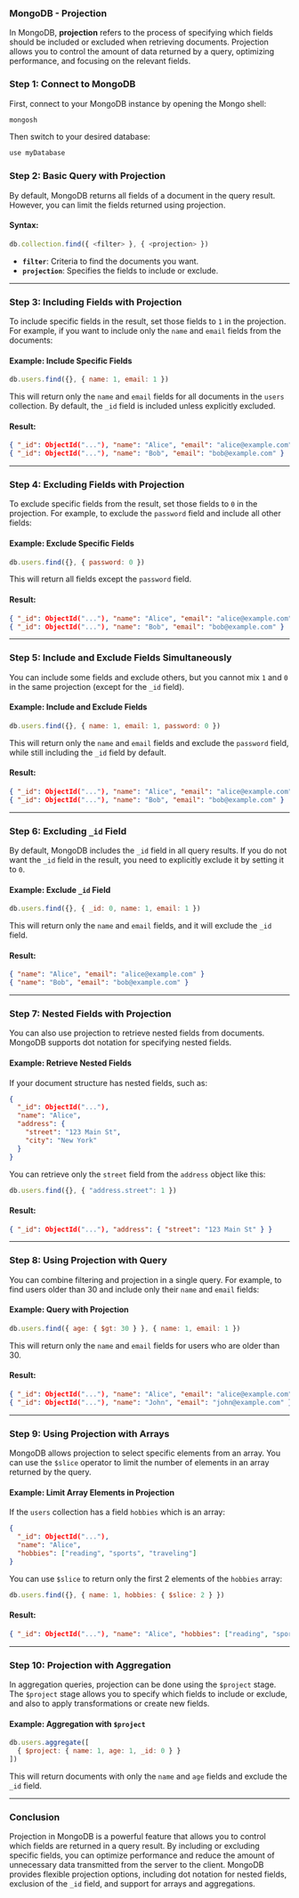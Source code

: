 ### **MongoDB - Projection**

In MongoDB, **projection** refers to the process of specifying which fields should be included or excluded when retrieving documents. Projection allows you to control the amount of data returned by a query, optimizing performance, and focusing on the relevant fields.

### **Step 1: Connect to MongoDB**

First, connect to your MongoDB instance by opening the Mongo shell:

```bash
mongosh
```

Then switch to your desired database:

```javascript
use myDatabase
```

### **Step 2: Basic Query with Projection**

By default, MongoDB returns all fields of a document in the query result. However, you can limit the fields returned using projection.

#### **Syntax:**

```javascript
db.collection.find({ <filter> }, { <projection> })
```

- **`filter`**: Criteria to find the documents you want.
- **`projection`**: Specifies the fields to include or exclude.

---

### **Step 3: Including Fields with Projection**

To include specific fields in the result, set those fields to `1` in the projection. For example, if you want to include only the `name` and `email` fields from the documents:

#### **Example: Include Specific Fields**

```javascript
db.users.find({}, { name: 1, email: 1 })
```

This will return only the `name` and `email` fields for all documents in the `users` collection. By default, the `_id` field is included unless explicitly excluded.

#### **Result:**

```json
{ "_id": ObjectId("..."), "name": "Alice", "email": "alice@example.com" }
{ "_id": ObjectId("..."), "name": "Bob", "email": "bob@example.com" }
```

---

### **Step 4: Excluding Fields with Projection**

To exclude specific fields from the result, set those fields to `0` in the projection. For example, to exclude the `password` field and include all other fields:

#### **Example: Exclude Specific Fields**

```javascript
db.users.find({}, { password: 0 })
```

This will return all fields except the `password` field.

#### **Result:**

```json
{ "_id": ObjectId("..."), "name": "Alice", "email": "alice@example.com" }
{ "_id": ObjectId("..."), "name": "Bob", "email": "bob@example.com" }
```

---

### **Step 5: Include and Exclude Fields Simultaneously**

You can include some fields and exclude others, but you cannot mix `1` and `0` in the same projection (except for the `_id` field).

#### **Example: Include and Exclude Fields**

```javascript
db.users.find({}, { name: 1, email: 1, password: 0 })
```

This will return only the `name` and `email` fields and exclude the `password` field, while still including the `_id` field by default.

#### **Result:**

```json
{ "_id": ObjectId("..."), "name": "Alice", "email": "alice@example.com" }
{ "_id": ObjectId("..."), "name": "Bob", "email": "bob@example.com" }
```

---

### **Step 6: Excluding `_id` Field**

By default, MongoDB includes the `_id` field in all query results. If you do not want the `_id` field in the result, you need to explicitly exclude it by setting it to `0`.

#### **Example: Exclude `_id` Field**

```javascript
db.users.find({}, { _id: 0, name: 1, email: 1 })
```

This will return only the `name` and `email` fields, and it will exclude the `_id` field.

#### **Result:**

```json
{ "name": "Alice", "email": "alice@example.com" }
{ "name": "Bob", "email": "bob@example.com" }
```

---

### **Step 7: Nested Fields with Projection**

You can also use projection to retrieve nested fields from documents. MongoDB supports dot notation for specifying nested fields.

#### **Example: Retrieve Nested Fields**

If your document structure has nested fields, such as:

```json
{
  "_id": ObjectId("..."),
  "name": "Alice",
  "address": {
    "street": "123 Main St",
    "city": "New York"
  }
}
```

You can retrieve only the `street` field from the `address` object like this:

```javascript
db.users.find({}, { "address.street": 1 })
```

#### **Result:**

```json
{ "_id": ObjectId("..."), "address": { "street": "123 Main St" } }
```

---

### **Step 8: Using Projection with Query**

You can combine filtering and projection in a single query. For example, to find users older than 30 and include only their `name` and `email` fields:

#### **Example: Query with Projection**

```javascript
db.users.find({ age: { $gt: 30 } }, { name: 1, email: 1 })
```

This will return only the `name` and `email` fields for users who are older than 30.

#### **Result:**

```json
{ "_id": ObjectId("..."), "name": "Alice", "email": "alice@example.com" }
{ "_id": ObjectId("..."), "name": "John", "email": "john@example.com" }
```

---

### **Step 9: Using Projection with Arrays**

MongoDB allows projection to select specific elements from an array. You can use the `$slice` operator to limit the number of elements in an array returned by the query.

#### **Example: Limit Array Elements in Projection**

If the `users` collection has a field `hobbies` which is an array:

```json
{
  "_id": ObjectId("..."),
  "name": "Alice",
  "hobbies": ["reading", "sports", "traveling"]
}
```

You can use `$slice` to return only the first 2 elements of the `hobbies` array:

```javascript
db.users.find({}, { name: 1, hobbies: { $slice: 2 } })
```

#### **Result:**

```json
{ "_id": ObjectId("..."), "name": "Alice", "hobbies": ["reading", "sports"] }
```

---

### **Step 10: Projection with Aggregation**

In aggregation queries, projection can be done using the `$project` stage. The `$project` stage allows you to specify which fields to include or exclude, and also to apply transformations or create new fields.

#### **Example: Aggregation with `$project`**

```javascript
db.users.aggregate([
  { $project: { name: 1, age: 1, _id: 0 } }
])
```

This will return documents with only the `name` and `age` fields and exclude the `_id` field.

---

### **Conclusion**

Projection in MongoDB is a powerful feature that allows you to control which fields are returned in a query result. By including or excluding specific fields, you can optimize performance and reduce the amount of unnecessary data transmitted from the server to the client. MongoDB provides flexible projection options, including dot notation for nested fields, exclusion of the `_id` field, and support for arrays and aggregations.
